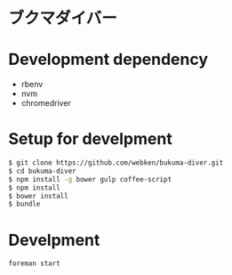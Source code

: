 # ブクマダイバー

# Development dependency
- rbenv
- nvm
- chromedriver

# Setup for develpment
```sh
$ git clone https://github.com/webken/bukuma-diver.git
$ cd bukuma-diver
$ npm install -g bower gulp coffee-script
$ npm install
$ bower install
$ bundle
```

# Develpment
```sh
foreman start
```
